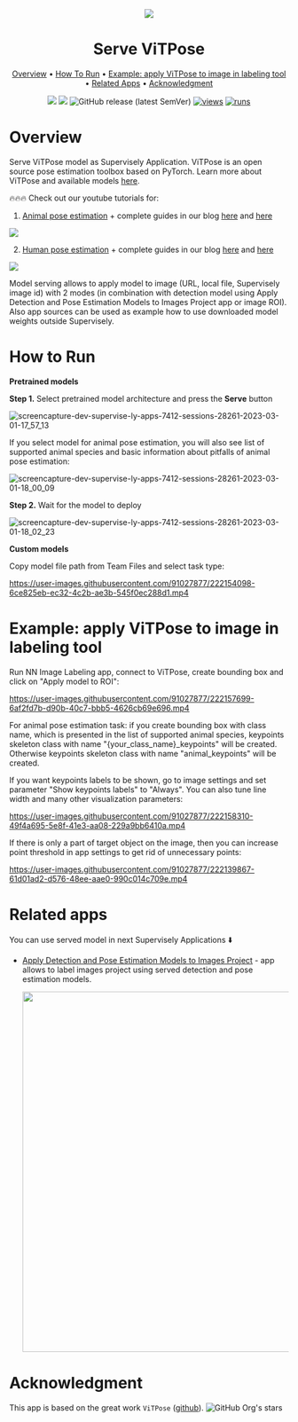 
<div align="center" markdown>
<img src="https://user-images.githubusercontent.com/97401023/220314920-2c2892eb-c11b-4fea-a17e-898a09fcfbed.png"/>
  
# Serve ViTPose
  
<p align="center">
  <a href="#Overview">Overview</a> •
  <a href="#How-To-Run">How To Run</a> •
  <a href="#example-apply-vitpose-to-image-in-labeling-tool">Example: apply ViTPose to image in labeling tool</a> •
  <a href="#Related-apps">Related Apps</a> •
  <a href="#Acknowledgment">Acknowledgment</a>
</p>
  
[![](https://img.shields.io/badge/supervisely-ecosystem-brightgreen)](https://ecosystem.supervisely.com/apps/supervisely-ecosystem/vitpose/serve)
[![](https://img.shields.io/badge/slack-chat-green.svg?logo=slack)](https://supervisely.com/slack)
![GitHub release (latest SemVer)](https://img.shields.io/github/v/release/supervisely-ecosystem/vitpose)
[![views](https://app.supervisely.com/img/badges/views/supervisely-ecosystem/vitpose/serve.png)](https://supervisely.com)
[![runs](https://app.supervisely.com/img/badges/runs/supervisely-ecosystem/vitpose/serve.png)](https://supervisely.com)

</div>

# Overview

Serve ViTPose model as Supervisely Application. ViTPose is an open source pose estimation toolbox based on PyTorch. Learn more about ViTPose and available models [here](https://github.com/ViTAE-Transformer/ViTPose).

🔥🔥🔥 Check out our youtube tutorials for:

1. [Animal pose estimation](https://youtu.be/piryWAGuyZk?si=siUCzXs3vUuFzEhS) + complete guides in our blog [here](https://supervisely.com/blog/vitpose-state-of-the-art-pose-estimation-model-in-supervisely/) and [here](https://supervisely.com/blog/animal-pose-estimation/)

<a data-key="sly-embeded-video-link" href="https://youtu.be/piryWAGuyZk?si=oHp6u0RT0o29qnd_" data-video-code="piryWAGuyZk?si=oHp6u0RT0o29qnd_">
  <picture>
    <img src="https://github.com/supervisely-ecosystem/vitpose/assets/106374579/8cba3db7-28ab-42a1-b2e1-6c78c1807896">
  <picture>
</a>

2. [Human pose estimation](https://youtu.be/CQBN5e-t_GE?si=HOX86AmlPTha-yRz) + complete guides in our blog [here](https://supervisely.com/blog/vitpose-state-of-the-art-pose-estimation-model-in-supervisely/) and [here](https://supervisely.com/blog/human-pose-estimation/)

<a data-key="sly-embeded-video-link" href="https://youtu.be/CQBN5e-t_GE?si=HOX86AmlPTha-yRz" data-video-code="CQBN5e-t_GE?si=HOX86AmlPTha-yRz">
  <picture>
    <img src="https://github.com/supervisely-ecosystem/vitpose/assets/106374579/7e0e194e-4eb8-4047-826c-044c23f655a6">
  <picture>
</a>

Model serving allows to apply model to image (URL, local file, Supervisely image id) with 2 modes (in combination with detection model using Apply Detection and Pose Estimation Models to Images Project app or image ROI). Also app sources can be used as example how to use downloaded model weights outside Supervisely.

# How to Run

**Pretrained models**

**Step 1.** Select pretrained model architecture and press the **Serve** button

![screencapture-dev-supervise-ly-apps-7412-sessions-28261-2023-03-01-17_57_13](https://user-images.githubusercontent.com/91027877/222177351-2047f406-f6e3-4ba4-a395-73f2b3c5fcd9.png)

If you select model for animal pose estimation, you will also see list of supported animal species and basic information about pitfalls of animal pose estimation:

![screencapture-dev-supervise-ly-apps-7412-sessions-28261-2023-03-01-18_00_09](https://user-images.githubusercontent.com/91027877/222177825-bc0da3cf-7c06-447a-bf81-e627f94614eb.png)

**Step 2.** Wait for the model to deploy

![screencapture-dev-supervise-ly-apps-7412-sessions-28261-2023-03-01-18_02_23](https://user-images.githubusercontent.com/91027877/222178391-c32985b6-74a0-46dc-a671-dc95c9532c34.png)

**Custom models**

Copy model file path from Team Files and select task type:

https://user-images.githubusercontent.com/91027877/222154098-6ce825eb-ec32-4c2b-ae3b-545f0ec288d1.mp4

# Example: apply ViTPose to image in labeling tool

Run NN Image Labeling app, connect to ViTPose, create bounding box and click on "Apply model to ROI":

https://user-images.githubusercontent.com/91027877/222157699-6af2fd7b-d90b-40c7-bbb5-4626cb69e696.mp4

For animal pose estimation task: if you create bounding box with class name, which is presented in the list of supported animal species, keypoints skeleton class with name "{your_class_name}_keypoints" will be created. Otherwise keypoints skeleton class with name "animal_keypoints" will be created.

If you want keypoints labels to be shown, go to image settings and set parameter "Show keypoints labels" to "Always". You can also tune line width and many other visualization parameters:

https://user-images.githubusercontent.com/91027877/222158310-49f4a695-5e8f-41e3-aa08-229a9bb6410a.mp4

If there is only a part of target object on the image, then you can increase point threshold in app settings to get rid of unnecessary points:

https://user-images.githubusercontent.com/91027877/222139867-61d01ad2-d576-48ee-aae0-990c014c709e.mp4

# Related apps

You can use served model in next Supervisely Applications ⬇️

- [Apply Detection and Pose Estimation Models to Images Project](https://ecosystem.supervisely.com/apps/apply-det-and-pose-estim-models-to-project) - app allows to label images project using served  detection and pose estimation models.
   
    <img data-key="sly-module-link" data-module-slug="supervisely-ecosystem/apply-det-and-pose-estim-models-to-project" src=https://user-images.githubusercontent.com/91027877/222169346-6c813d3a-6216-44da-bff1-98654943398b.png width="650px"/>
    
# Acknowledgment

This app is based on the great work `ViTPose` ([github](https://github.com/ViTAE-Transformer/ViTPose)). ![GitHub Org's stars](https://img.shields.io/github/stars/ViTAE-Transformer/ViTPose?style=social)
